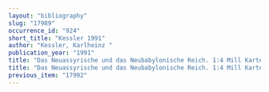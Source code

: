 ```yaml
---
layout: "bibliography"
slug: "17989"
occurrence_id: "924"
short_title: "Kessler 1991"
author: "Kessler, Karlheinz "
publication_year: "1991"
title: "Das Neuassyrische und das Neubabylonische Reich. 1:4 Mill Karte, TAVO B 4/ 13"
title: "Das Neuassyrische und das Neubabylonische Reich. 1:4 Mill Karte, TAVO B 4/ 13"
previous_item: "17992"
---
```

